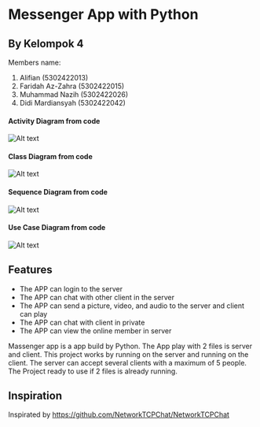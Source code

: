 # Messenger App with Python
## By Kelompok 4
Members name:
1. Alifian            (5302422013)
2. Faridah Az-Zahra   (5302422015)
3. Muhammad Nazih     (5302422026)
4. Didi Mardiansyah   (5302422042)

#### Activity Diagram from code
![Alt text](https://github.com/Cakra-Angkasa/Project_PBO-Kelompok_4/blob/main/diagram/ACTIVITYDIAGRAM.drawio.png)

#### Class Diagram from code
![Alt text](https://github.com/Cakra-Angkasa/Project_PBO-Kelompok_4/blob/main/diagram/CLASSDIAGRAM.drawio.png)

#### Sequence Diagram from code
![Alt text](https://github.com/Cakra-Angkasa/Project_PBO-Kelompok_4/blob/main/diagram/SEQUENCEDIAGRAM.drawio.png)

#### Use Case Diagram from code
![Alt text](https://github.com/Cakra-Angkasa/Project_PBO-Kelompok_4/blob/main/diagram/UCDDIAGRAM.drawio.png)

## Features

- The APP can login to the server
- The APP can chat with other client in the server
- The APP can send a picture, video, and audio to the server and client can play
- The APP can chat with client in private
- The APP can view the online member in server

Massenger app is a app build by Python. The App play with 2 files is server and client.
This project works by running on the server and running on the client. The server can accept several clients with a maximum of 5 people.
The Project ready to use if 2 files is already running.

## Inspiration
Inspirated by https://github.com/NetworkTCPChat/NetworkTCPChat

